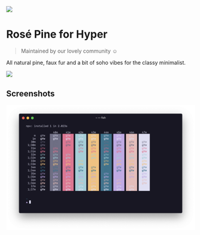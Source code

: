 <img src="https://github.com/rose-pine/rose-pine-theme/blob/master/assets/icon.png" width="64" />

# Rosé Pine for Hyper

> Maintained by our lovely community ☺️

All natural pine, faux fur and a bit of soho vibes for the classy minimalist.

[![](https://img.shields.io/badge/Rosé%20Pine%20Theme-191724)](https://github.com/rose-pine/rose-pine-theme)

## Screenshots

![Hyper with Rosé Pine](assets/preview.png)
